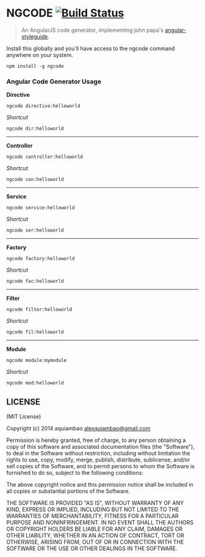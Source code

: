# NGCODE [![Build Status](https://secure.travis-ci.org/silverbux/ngcode.png)](http://travis-ci.org/silverbux/ngcode)

> An AngularJS code generator, implementing john papa's [angular-styleguide](https://github.com/johnpapa/angular-styleguide).


Install this globally and you'll have access to the ngcode command anywhere on your system.

```shell
npm install -g ngcode
```


### Angular Code Generator Usage

**Directive**
```
ngcode directive:helloworld
```
*Shortcut*
```
ngcode dir:helloworld
```

----------

**Controller**
```
ngcode controller:helloworld
```
*Shortcut*
```
ngcode con:helloworld
```

----------

**Service**
```
ngcode service:helloworld
```
*Shortcut*
```
ngcode ser:helloworld
```

----------

**Factory**
```
ngcode factory:helloworld
```
*Shortcut*
```
ngcode fac:helloworld
```

----------

**Filter**
```
ngcode filter:helloworld
```
*Shortcut*
```
ngcode fil:helloworld
```


----------


**Module**
```
ngcode module:mymodule
```
*Shortcut*
```
ngcode mod:helloworld
```


## LICENSE

(MIT License)

Copyright (c) 2014 aquiambao <alexquiambao@gmail.com>

Permission is hereby granted, free of charge, to any person obtaining
a copy of this software and associated documentation files (the
"Software"), to deal in the Software without restriction, including
without limitation the rights to use, copy, modify, merge, publish,
distribute, sublicense, and/or sell copies of the Software, and to
permit persons to whom the Software is furnished to do so, subject to
the following conditions:

The above copyright notice and this permission notice shall be
included in all copies or substantial portions of the Software.

THE SOFTWARE IS PROVIDED "AS IS", WITHOUT WARRANTY OF ANY KIND,
EXPRESS OR IMPLIED, INCLUDING BUT NOT LIMITED TO THE WARRANTIES OF
MERCHANTABILITY, FITNESS FOR A PARTICULAR PURPOSE AND
NONINFRINGEMENT. IN NO EVENT SHALL THE AUTHORS OR COPYRIGHT HOLDERS BE
LIABLE FOR ANY CLAIM, DAMAGES OR OTHER LIABILITY, WHETHER IN AN ACTION
OF CONTRACT, TORT OR OTHERWISE, ARISING FROM, OUT OF OR IN CONNECTION
WITH THE SOFTWARE OR THE USE OR OTHER DEALINGS IN THE SOFTWARE.
